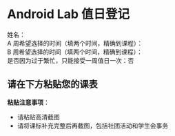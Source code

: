 # Android Lab 值日登记
姓名：  
A 周希望选择的时间（填两个时间，精确到课程）：   
B 周希望选择的时间（填两个时间，精确到课程）：   
是否因为过于繁忙，只能接受一周值日一次：否   

## 请在下方粘贴您的课表

**粘贴注意事项**：   
* 请粘贴高清截图
* 请将课标补充完整后再截图，包括社团活动和学生会事务
